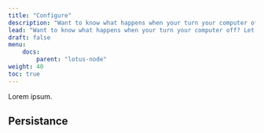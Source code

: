 ```yaml
---
title: "Configure"
description: "Want to know what happens when your turn your computer off? Let's find out."
lead: "Want to know what happens when your turn your computer off? Let's find out."
draft: false
menu:
    docs:
        parent: "lotus-node"
weight: 40
toc: true
---
```


Lorem ipsum.

## Persistance


